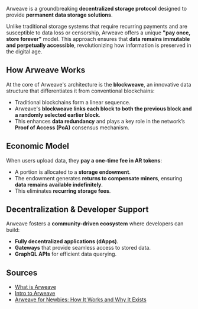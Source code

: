 Arweave is a groundbreaking **decentralized storage protocol** designed to provide **permanent data storage solutions**. 

Unlike traditional storage systems that require recurring payments and are susceptible to data loss or censorship, Arweave offers a unique **"pay once, store forever"** model. This approach ensures that **data remains immutable and perpetually accessible**, revolutionizing how information is preserved in the digital age.

## **How Arweave Works**
At the core of Arweave's architecture is the **blockweave**, an innovative data structure that differentiates it from conventional blockchains:

- Traditional blockchains form a linear sequence.
- Arweave's **blockweave links each block to both the previous block and a randomly selected earlier block**.
- This enhances **data redundancy** and plays a key role in the network’s **Proof of Access (PoA)** consensus mechanism.

## **Economic Model**
When users upload data, they **pay a one-time fee in AR tokens**:

- A portion is allocated to a **storage endowment**.
- The endowment generates **returns to compensate miners**, ensuring **data remains available indefinitely**.
- This eliminates **recurring storage fees**.

## **Decentralization & Developer Support**
Arweave fosters a **community-driven ecosystem** where developers can build:

- **Fully decentralized applications (dApps)**.
- **Gateways** that provide seamless access to stored data.
- **GraphQL APIs** for efficient data querying.

## **Sources**
- [What is Arweave](https://arweave.org/)
- [Intro to Arweave](https://arweavehub.com/primer)
- [Arweave for Newbies: How It Works and Why It Exists](https://x.com/onlyarweave/status/1805983704549929286)
